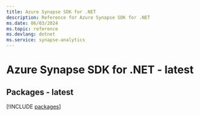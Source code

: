 ```yaml
---
title: Azure Synapse SDK for .NET
description: Reference for Azure Synapse SDK for .NET
ms.date: 06/03/2024
ms.topic: reference
ms.devlang: dotnet
ms.service: synapse-analytics
---
```

# Azure Synapse SDK for .NET - latest
## Packages - latest
[!INCLUDE [packages](synapse-index.md)]